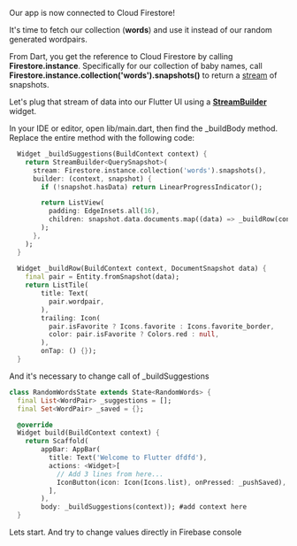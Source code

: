Our app is now connected to Cloud Firestore!

It's time to fetch our collection (**words**) and use it instead of our random generated wordpairs.

From Dart, you get the reference to Cloud Firestore by calling **Firestore.instance**. Specifically for our collection of baby names, call **Firestore.instance.collection('words').snapshots()** to return a [stream](https://www.dartlang.org/tutorials/language/streams) of snapshots.

Let's plug that stream of data into our Flutter UI using a **[StreamBuilder](https://docs.flutter.io/flutter/widgets/StreamBuilder-class.html)** widget.

In your IDE or editor, open lib/main.dart, then find the _buildBody method.
Replace the entire method with the following code:

```dart
  Widget _buildSuggestions(BuildContext context) {
    return StreamBuilder<QuerySnapshot>(
      stream: Firestore.instance.collection('words').snapshots(),
      builder: (context, snapshot) {
        if (!snapshot.hasData) return LinearProgressIndicator();

        return ListView(
          padding: EdgeInsets.all(16),
          children: snapshot.data.documents.map((data) => _buildRow(context, data)).toList(),
        );
      },
    );
  }
  
  Widget _buildRow(BuildContext context, DocumentSnapshot data) {
    final pair = Entity.fromSnapshot(data);
    return ListTile(
        title: Text(
          pair.wordpair,
        ),
        trailing: Icon(
          pair.isFavorite ? Icons.favorite : Icons.favorite_border,
          color: pair.isFavorite ? Colors.red : null,
        ),
        onTap: () {});
  }
```

And it's necessary to change call of _buildSuggestions

```dart
class RandomWordsState extends State<RandomWords> {
  final List<WordPair> _suggestions = [];
  final Set<WordPair> _saved = {};

  @override
  Widget build(BuildContext context) {
    return Scaffold(
        appBar: AppBar(
          title: Text('Welcome to Flutter dfdfd'),
          actions: <Widget>[
            // Add 3 lines from here...
            IconButton(icon: Icon(Icons.list), onPressed: _pushSaved),
          ],
        ),
        body: _buildSuggestions(context)); #add context here
  }
```

Lets start. And try to change values directly in Firebase console